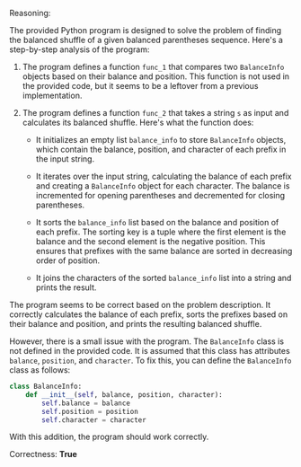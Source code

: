 Reasoning:

The provided Python program is designed to solve the problem of finding the balanced shuffle of a given balanced parentheses sequence. Here's a step-by-step analysis of the program:

1. The program defines a function `func_1` that compares two `BalanceInfo` objects based on their balance and position. This function is not used in the provided code, but it seems to be a leftover from a previous implementation.

2. The program defines a function `func_2` that takes a string `s` as input and calculates its balanced shuffle. Here's what the function does:

   - It initializes an empty list `balance_info` to store `BalanceInfo` objects, which contain the balance, position, and character of each prefix in the input string.

   - It iterates over the input string, calculating the balance of each prefix and creating a `BalanceInfo` object for each character. The balance is incremented for opening parentheses and decremented for closing parentheses.

   - It sorts the `balance_info` list based on the balance and position of each prefix. The sorting key is a tuple where the first element is the balance and the second element is the negative position. This ensures that prefixes with the same balance are sorted in decreasing order of position.

   - It joins the characters of the sorted `balance_info` list into a string and prints the result.

The program seems to be correct based on the problem description. It correctly calculates the balance of each prefix, sorts the prefixes based on their balance and position, and prints the resulting balanced shuffle.

However, there is a small issue with the program. The `BalanceInfo` class is not defined in the provided code. It is assumed that this class has attributes `balance`, `position`, and `character`. To fix this, you can define the `BalanceInfo` class as follows:

```python
class BalanceInfo:
    def __init__(self, balance, position, character):
        self.balance = balance
        self.position = position
        self.character = character
```

With this addition, the program should work correctly.

Correctness: **True**